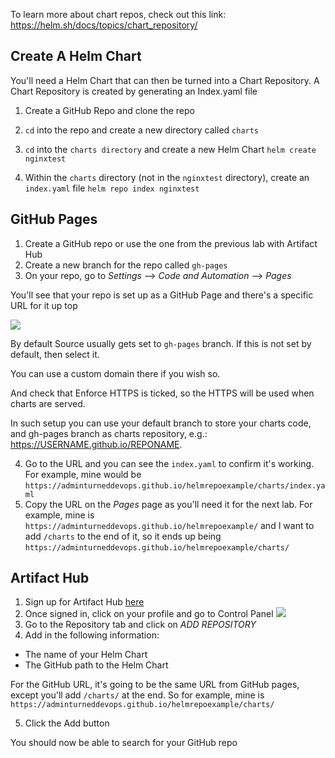 To learn more about chart repos, check out this link: https://helm.sh/docs/topics/chart_repository/


## Create A Helm Chart
You'll need a Helm Chart that can then be turned into a Chart Repository. A Chart Repository is created by generating an Index.yaml file

1. Create a GitHub Repo and clone the repo

2. `cd` into the repo and create a new directory called `charts`

2. `cd` into the `charts directory` and create a new Helm Chart
`helm create nginxtest`

3. Within the `charts` directory (not in the `nginxtest` directory), create an `index.yaml` file
`helm repo index nginxtest`

## GitHub Pages

1. Create a GitHub repo or use the one from the previous lab with Artifact Hub
2. Create a new branch for the repo called `gh-pages`
3. On your repo, go to *Settings* --> *Code and Automation* --> *Pages*

You'll see that your repo is set up as a GitHub Page and there's a specific URL for it up top

![](../images/2.png)

By default Source usually gets set to `gh-pages` branch. If this is not set by default, then select it.

You can use a custom domain there if you wish so.

And check that Enforce HTTPS is ticked, so the HTTPS will be used when charts are served.

In such setup you can use your default branch to store your charts code, and gh-pages branch as charts repository, e.g.: https://USERNAME.github.io/REPONAME.

4. Go to the URL and you can see the `index.yaml` to confirm it's working. For example, mine would be `https://adminturneddevops.github.io/helmrepoexample/charts/index.yaml`
5. Copy the URL on the *Pages* page as you'll need it for the next lab. For example, mine is `https://adminturneddevops.github.io/helmrepoexample/` and I want to add `/charts` to the end of it, so it ends up being `https://adminturneddevops.github.io/helmrepoexample/charts/`

## Artifact Hub

1. Sign up for Artifact Hub [here](https://artifacthub.io/)
2. Once signed in, click on your profile and go to Control Panel
![](../images/1.png)
3. Go to the Repository tab and click on *ADD REPOSITORY*
4. Add in the following information:
- The name of your Helm Chart
- The GitHub path to the Helm Chart

For the GitHub URL, it's going to be the same URL from GitHub pages, except you'll add `/charts/` at the end. So for example, mine is `https://adminturneddevops.github.io/helmrepoexample/charts/`

5. Click the Add button

You should now be able to search for your GitHub repo
